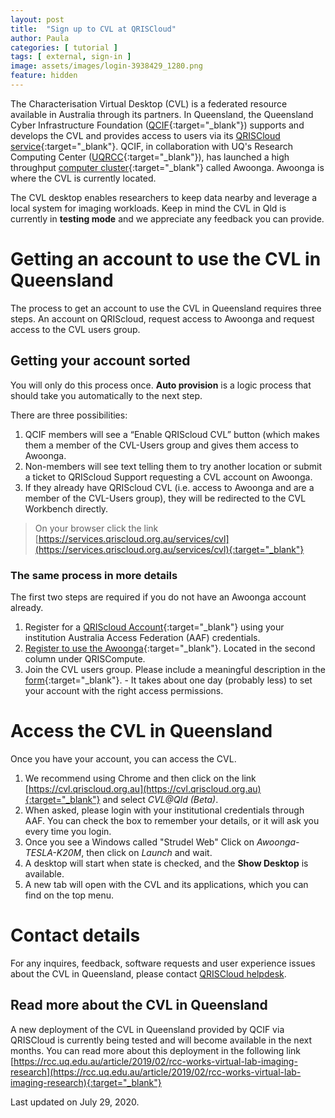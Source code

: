 ```yaml
---
layout: post
title:  "Sign up to CVL at QRISCloud"
author: Paula
categories: [ tutorial ]
tags: [ external, sign-in ]
image: assets/images/login-3938429_1280.png
feature: hidden
---
```

The Characterisation Virtual Desktop (CVL) is a federated resource available in Australia through its partners. In Queensland, the Queensland Cyber Infrastructure Foundation ([QCIF](https://www.qcif.edu.au/){:target="_blank"}) supports and develops the CVL and provides access to users via its [QRISCloud service](https://www.qriscloud.org.au/about-qriscloud){:target="_blank"}. QCIF, in collaboration with UQ's Research Computing Center ([UQRCC](https://rcc.uq.edu.au/){:target="_blank"}), has launched a high throughput [computer cluster](https://www.qriscloud.org.au/services/compute){:target="_blank"} called Awoonga. Awoonga is where the CVL is currently located.

The CVL desktop enables researchers to keep data nearby and leverage a local system for imaging workloads. Keep in mind the CVL in Qld is currently in **testing mode** and we appreciate any feedback you can provide.

# Getting an account to use the CVL in Queensland

The process to get an account to use the CVL in Queensland requires three steps. An account on QRIScloud, request access to Awoonga and request access to the CVL users group.

## Getting your account sorted

You will only do this process once. **Auto provision** is a logic process
that should take you automatically to the next step.

There are three possibilities:

1. QCIF members will see a “Enable QRIScloud CVL” button (which makes them a member of the CVL-Users group and gives them access to Awoonga.
2. Non-members will see text telling them to try another location or submit a ticket to QRIScloud Support requesting a CVL account on Awoonga.
3. If they already have QRIScloud CVL (i.e. access to Awoonga and are a member of the CVL-Users group), they will be redirected to the CVL Workbench directly.

> On your browser click the link
[https://services.qriscloud.org.au/services/cvl](https://services.qriscloud.org.au/services/cvl){:target="_blank"}


### The same process in more details

The first two steps are required if you do not have an Awoonga account already.
1. Register for a [QRIScloud Account](https://www.qriscloud.org.au/){:target="_blank"} using your institution Australia Access Federation (AAF) credentials.
1.  [Register to use the Awoonga](https://www.qriscloud.org.au/index.php/services){:target="_blank"}. Located in the second column under QRISCompute.
1. Join the CVL users group. Please include a meaningful description in the [form](https://services.qriscloud.org.au/access/336df5742362455f923d7ea9efb39133/member){:target="_blank"}. - It takes about one day (probably less) to set your account with the right access permissions.

# Access the CVL in Queensland
Once you have your account, you can access the CVL.

1. We recommend using Chrome and then click on the link [https://cvl.qriscloud.org.au](https://cvl.qriscloud.org.au){:target="_blank"} and select *CVL@Qld (Beta)*.
1. When asked, please login with your institutional credentials through AAF. You can check the box to remember your details, or it will ask you every time you login.
1. Once you see a Windows called "Strudel Web" Click on *Awoonga-TESLA-K20M*, then click on *Launch* and wait.
1. A desktop will start when state is checked, and the **Show Desktop** is available.
1. A new tab will open with the CVL and its applications, which you can find on the top menu.

# Contact details

For any inquires, feedback, software requests and user experience issues about the CVL in Queensland, please
contact [QRISCloud helpdesk](mailto:support@qriscloud.org.au).


## Read more about the CVL in Queensland

A new deployment of the CVL in Queensland provided by
QCIF via QRISCloud is currently being tested and will become available in the next months. You can read more about this deployment in the following link [https://rcc.uq.edu.au/article/2019/02/rcc-works-virtual-lab-imaging-research](https://rcc.uq.edu.au/article/2019/02/rcc-works-virtual-lab-imaging-research){:target="_blank"}

Last updated on July 29, 2020.
